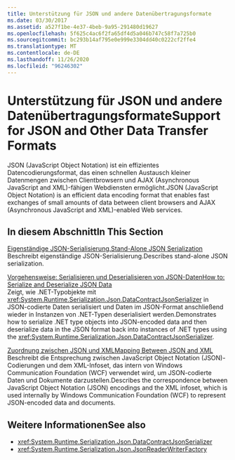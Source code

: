 ```yaml
---
title: Unterstützung für JSON und andere Datenübertragungsformate
ms.date: 03/30/2017
ms.assetid: a527f1be-4e37-4beb-9a95-291480d19627
ms.openlocfilehash: 5f625c4ac6f2fa65df4d5a046b747c58f7a725b0
ms.sourcegitcommit: bc293b14af795e0e999e3304dd40c0222cf2ffe4
ms.translationtype: MT
ms.contentlocale: de-DE
ms.lasthandoff: 11/26/2020
ms.locfileid: "96246302"
---
```

# <a name="support-for-json-and-other-data-transfer-formats"></a><span data-ttu-id="4e4ce-102">Unterstützung für JSON und andere Datenübertragungsformate</span><span class="sxs-lookup"><span data-stu-id="4e4ce-102">Support for JSON and Other Data Transfer Formats</span></span>

<span data-ttu-id="4e4ce-103">JSON (JavaScript Object Notation) ist ein effizientes Datencodierungsformat, das einen schnellen Austausch kleiner Datenmengen zwischen Clientbrowsern und AJAX (Asynchronous JavaScript and XML)-fähigen Webdiensten ermöglicht.</span><span class="sxs-lookup"><span data-stu-id="4e4ce-103">JSON (JavaScript Object Notation) is an efficient data encoding format that enables fast exchanges of small amounts of data between client browsers and AJAX (Asynchronous JavaScript and XML)-enabled Web services.</span></span>  
  
## <a name="in-this-section"></a><span data-ttu-id="4e4ce-104">In diesem Abschnitt</span><span class="sxs-lookup"><span data-stu-id="4e4ce-104">In This Section</span></span>  

 [<span data-ttu-id="4e4ce-105">Eigenständige JSON-Serialisierung.</span><span class="sxs-lookup"><span data-stu-id="4e4ce-105">Stand-Alone JSON Serialization</span></span>](stand-alone-json-serialization.md)  
 <span data-ttu-id="4e4ce-106">Beschreibt eigenständige JSON-Serialisierung.</span><span class="sxs-lookup"><span data-stu-id="4e4ce-106">Describes stand-alone JSON serialization.</span></span>  
  
 [<span data-ttu-id="4e4ce-107">Vorgehensweise: Serialisieren und Deserialisieren von JSON-Daten</span><span class="sxs-lookup"><span data-stu-id="4e4ce-107">How to: Serialize and Deserialize JSON Data</span></span>](how-to-serialize-and-deserialize-json-data.md)  
 <span data-ttu-id="4e4ce-108">Zeigt, wie .NET-Typobjekte mit <xref:System.Runtime.Serialization.Json.DataContractJsonSerializer> in JSON-codierte Daten serialisiert und Daten im JSON-Format anschließend wieder in Instanzen von .NET-Typen deserialisiert werden.</span><span class="sxs-lookup"><span data-stu-id="4e4ce-108">Demonstrates how to serialize .NET type objects into JSON-encoded data and then deserialize data in the JSON format back into instances of .NET types using the <xref:System.Runtime.Serialization.Json.DataContractJsonSerializer>.</span></span>  
  
 [<span data-ttu-id="4e4ce-109">Zuordnung zwischen JSON und XML</span><span class="sxs-lookup"><span data-stu-id="4e4ce-109">Mapping Between JSON and XML</span></span>](mapping-between-json-and-xml.md)  
 <span data-ttu-id="4e4ce-110">Beschreibt die Entsprechung zwischen JavaScript Object Notation (JSON)-Codierungen und dem XML-Infoset, das intern von Windows Communication Foundation (WCF) verwendet wird, um JSON-codierte Daten und Dokumente darzustellen.</span><span class="sxs-lookup"><span data-stu-id="4e4ce-110">Describes the correspondence between JavaScript Object Notation (JSON) encodings and the XML infoset, which is used internally by Windows Communication Foundation (WCF) to represent JSON-encoded data and documents.</span></span>  
  
## <a name="see-also"></a><span data-ttu-id="4e4ce-111">Weitere Informationen</span><span class="sxs-lookup"><span data-stu-id="4e4ce-111">See also</span></span>

- <xref:System.Runtime.Serialization.Json.DataContractJsonSerializer>
- <xref:System.Runtime.Serialization.Json.JsonReaderWriterFactory>
